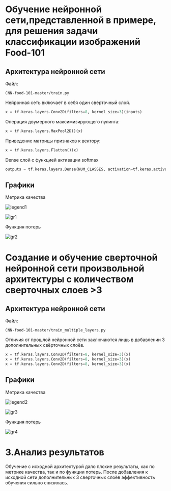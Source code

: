 # Обучение нейронной сети,представленной в примере, для решения задачи классификации изображений Food-101
## Архитектура нейронной сети
Файл:
```
CNN-food-101-master/train.py
```
Нейронная сеть включает в себя один свёрточный слой.
```python
x = tf.keras.layers.Conv2D(filters=8, kernel_size=3)(inputs)
```
Операция двумерного максимизирующего пулинга:
```python
x = tf.keras.layers.MaxPool2D()(x)
```
Приведение матрицы признаков к вектору:
```python
x = tf.keras.layers.Flatten()(x)
```
Dense слой с функцией активации softmax
```python
outputs = tf.keras.layers.Dense(NUM_CLASSES, activation=tf.keras.activations.softmax)(x)
```
## Графики
Метрика качества

![legend1](https://user-images.githubusercontent.com/24518594/114280227-05746d00-9a41-11eb-8748-2033abf44027.png)

![gr1](https://github.com/actharsis/lab1/blob/main/graph/epoch_categorical_accuracy.svg)

Функция потерь

![gr2](https://github.com/actharsis/lab1/blob/main/graph/epoch_loss.svg)
# Создание и обучение сверточной нейронной сети произвольной архитектуры с количеством сверточных слоев >3
## Архитектура нейронной сети
Файл:
```
CNN-food-101-master/train_multiple_layers.py
```
Отличия от прошлой нейронной сети заключаются лишь в добавлении 3 дополнительных свёрточных слоёв.
```python
x = tf.keras.layers.Conv2D(filters=8, kernel_size=3)(x)
x = tf.keras.layers.Conv2D(filters=8, kernel_size=3)(x)
x = tf.keras.layers.Conv2D(filters=8, kernel_size=3)(x)
```
## Графики
Метрика качества

![legend2](https://user-images.githubusercontent.com/24518594/114280451-f3df9500-9a41-11eb-90aa-3f63b223fc93.png)

![gr3](https://github.com/actharsis/lab1/blob/main/graph/epoch_categorical_accuracy_multiple_layers.svg)

Функция потерь

![gr4](https://github.com/actharsis/lab1/blob/main/graph/epoch_loss_multiple_layers.svg)
# 3.Анализ результатов
Обучение с исходной архитектурой дало плохие результаты, как по метрике качества, так и по функции потерь. После добавления к исходной сети дополнительных 3 сверточных слоёв эффективность обучения сильно снизилась.
